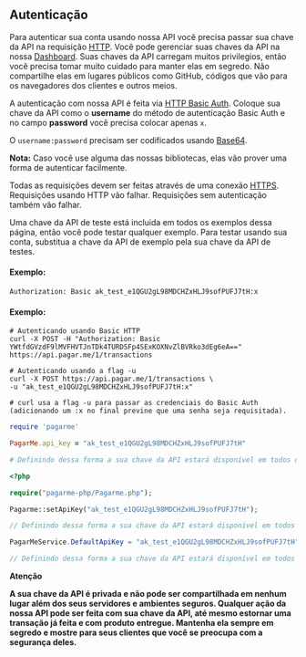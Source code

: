 ## Autenticação

Para autenticar sua conta usando nossa API você precisa passar sua chave da API na requisição [HTTP](https://en.wikipedia.org/wiki/Hypertext_Transfer_Protocol). Você pode gerenciar suas chaves da API na nossa [Dashboard](https://dashboard.pagar.me/#/myaccount/apikeys). Suas chaves da API carregam muitos privilegios, então você precisa tomar muito cuidado para manter elas em segredo. Não compartilhe elas em lugares públicos como GitHub, códigos que vão para os navegadores dos clientes e outros meios.

A autenticação com nossa API é feita via [HTTP Basic Auth](https://en.wikipedia.org/wiki/Basic_access_authentication). Coloque sua chave da API como o **username** do método de autenticação Basic Auth e no campo **password** você precisa colocar apenas `x`.

O `username:password` precisam ser codificados usando [Base64](https://en.wikipedia.org/wiki/Base64).

**Nota:** Caso você use alguma das nossas bibliotecas, elas vão prover uma forma de autenticar facilmente.

Todas as requisições devem ser feitas através de uma conexão [HTTPS](https://en.wikipedia.org/wiki/HTTPS). Requisições usando HTTP vão falhar. Requisições sem autenticação também vão falhar.

Uma chave da API de teste está incluida em todos os exemplos dessa página, então você pode testar qualquer exemplo. Para testar usando sua conta, substitua a chave da API de exemplo pela sua chave da API de testes.

#### Exemplo:

```http
Authorization: Basic ak_test_e1QGU2gL98MDCHZxHLJ9sofPUFJ7tH:x
```
#### Exemplo:

```curl
# Autenticando usando Basic HTTP
curl -X POST -H "Authorization: Basic YWtfdGVzdF9lMVFHVTJnTDk4TURDSFp4SExKOXNvZlBVRko3dEg6eA==" https://api.pagar.me/1/transactions

# Autenticando usando a flag -u
curl -X POST https://api.pagar.me/1/transactions \
-u "ak_test_e1QGU2gL98MDCHZxHLJ9sofPUFJ7tH:x"

# curl usa a flag -u para passar as credenciais do Basic Auth (adicionando um :x no final previne que uma senha seja requisitada).
```

```ruby
require 'pagarme'

PagarMe.api_key = "ak_test_e1QGU2gL98MDCHZxHLJ9sofPUFJ7tH"

# Definindo dessa forma a sua chave da API estará disponível em todos os objetos dessa biblioteca
```

```php
<?php

require("pagarme-php/Pagarme.php");

Pagarme::setApiKey("ak_test_e1QGU2gL98MDCHZxHLJ9sofPUFJ7tH");

// Definindo dessa forma a sua chave da API estará disponível em todos os objetos dessa biblioteca
```

```csharp
PagarMeService.DefaultApiKey = "ak_test_e1QGU2gL98MDCHZxHLJ9sofPUFJ7tH";

// Definindo dessa forma a sua chave da API estará disponível em todos os objetos dessa biblioteca
```

**Atenção**

**A sua chave da API é privada e não pode ser compartilhada em nenhum lugar além dos seus servidores e ambientes seguros. Qualquer ação da nossa API pode ser feita com sua chave da API, até mesmo estornar uma transação já feita e com produto entregue. Mantenha ela sempre em segredo e mostre para seus clientes que você se preocupa com a segurança deles.**
